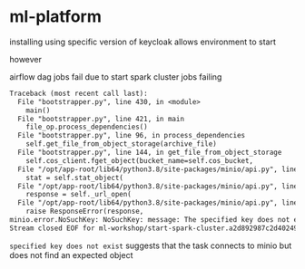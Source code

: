 # ml-platform

installing using specific version of keycloak allows environment to start

however

airflow dag jobs fail due to start spark cluster jobs failing

```txt
Traceback (most recent call last):
  File "bootstrapper.py", line 430, in <module>
    main()
  File "bootstrapper.py", line 421, in main
    file_op.process_dependencies()
  File "bootstrapper.py", line 96, in process_dependencies
    self.get_file_from_object_storage(archive_file)
  File "bootstrapper.py", line 144, in get_file_from_object_storage
    self.cos_client.fget_object(bucket_name=self.cos_bucket,
  File "/opt/app-root/lib64/python3.8/site-packages/minio/api.py", line 787, in fget_object
    stat = self.stat_object(
  File "/opt/app-root/lib64/python3.8/site-packages/minio/api.py", line 1195, in stat_object
    response = self._url_open(
  File "/opt/app-root/lib64/python3.8/site-packages/minio/api.py", line 2226, in _url_open
    raise ResponseError(response,
minio.error.NoSuchKey: NoSuchKey: message: The specified key does not exist.
Stream closed EOF for ml-workshop/start-spark-cluster.a2d892987c2d40249dcee83e4bb61885 (base)
```

`specified key does not exist` suggests that the task connects to minio but does not find an expected object

